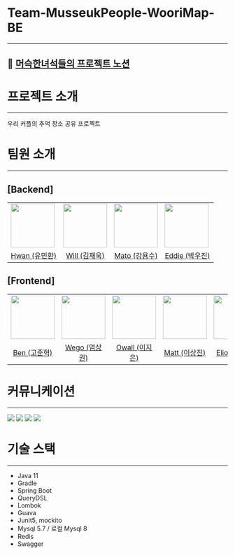 # Team-MusseukPeople-WooriMap-BE

---
## 📔 [머슥한녀석들의 프로젝트 노션](https://www.notion.so/backend-devcourse/02-2183133deb8a4dd4a88c6cba2ee10004)

# 프로젝트 소개

--- 
우리 커플의 추억 장소 공유 프로젝트

# 팀원 소개

--- 
## [Backend]
<table>
    <tr>
        <td>
            <a href="https://github.com/yuminhwan">
               <img src="https://avatars.githubusercontent.com/u/65746780?v=4" width="100px" />
            </a>
        </td>
        <td>
            <a href="https://github.com/78planet">
                <img src="https://user-images.githubusercontent.com/41179265/177427660-243afcba-a7cf-4810-9906-d9f7d22b4f07.png" width="100px" />
            </a>
        </td>
        <td>
            <a href="https://github.com/yongsu-kang">
                <img src="https://avatars.githubusercontent.com/u/97223877?v=4" width="100px" />
            </a>
        </td>
        <td>
            <a href="https://github.com/dbslzld15">
               <img src="https://avatars.githubusercontent.com/u/47207658?v=4" width="100px" />
            </a>
        </td>
    </tr>
    <tr>
        <td align="center"><a href="https://github.com/yuminhwan">Hwan (유민환)</a></td>
        <td align="center"><a href="https://github.com/78planet">Will (김재욱)</a></td>
        <td align="center"><a href="https://github.com/yongsu-kang">Mato (강용수)</a></td>
        <td align="center"><a href="https://github.com/dbslzld15">Eddie (박우진)</a></td>
    </tr>
</table>

## [Frontend]
<table>
    <tr>
        <td>
        <a href="https://github.com/mrbartrns">
            <img src="https://avatars.githubusercontent.com/u/56826914?v=4" width="100px" />
        </a>
    </td>
    <td>
        <a href="https://github.com/Yummy-sk">
            <img src="https://avatars.githubusercontent.com/u/60822846?v=4" width="100px" />
        </a>
    </td>
    <td>
        <a href="https://github.com/MayOwall">
            <img src="https://avatars.githubusercontent.com/u/97934878?v=4" width="100px" />
        </a>
    </td>
    <td>
        <a href="https://github.com/sangjin149">
            <img src="https://avatars.githubusercontent.com/u/53640976?v=4" width="100px" />
        </a>
    </td>
    <td>
        <a href="https://github.com/woojerry">
            <img src="https://avatars.githubusercontent.com/u/50645183?v=4" width="100px" />
        </a>
    </td>
    </tr>
    <tr>
        <td align="center"><a href="https://github.com/mrbartrns">Ben (고준혁)</a></td>
        <td align="center"><a href="https://github.com/Yummy-sk">Wego (염상권)</a></td>
        <td align="center"><a href="https://github.com/MayOwall">Owall (이지은)</a></td>
        <td align="center"><a href="https://github.com/sangjin149">Matt (이상진)</a></td>
        <td align="center"><a href="https://github.com/woojerry">Elio (이우재)</a></td>
    </tr>
</table>

# 커뮤니케이션

---
<img src="https://img.shields.io/badge/github-181717?style=for-the-badge&logo=github&logoColor=white">
<img src="https://img.shields.io/badge/jira-0052CC?style=for-the-badge&logo=jira&logoColor=white">
<img src="https://img.shields.io/badge/slack-4A154B?style=for-the-badge&logo=slack&logoColor=white">
<img src="https://img.shields.io/badge/notion-000000?style=for-the-badge&logo=notion&logoColor=white">

# 기술 스택

---
- Java 11
- Gradle 
- Spring Boot 
- QueryDSL
- Lombok
- Guava
- Junit5, mockito
- Mysql 5.7 / 로컬 Mysql 8
- Redis
- Swagger
